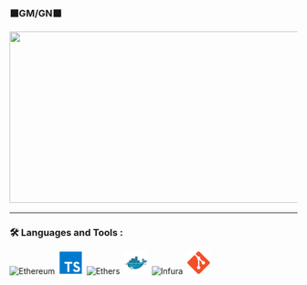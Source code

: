 ### ⬛️GM/GN⬛️

<div align="center">
  <img src="https://media.giphy.com/media/l0Iy3ctlQCPkcbyZa/giphy.gif?cid=ecf05e47qjhb3wowfnl1aboyj5jzlpck7vi6rb3zf2xxsujh&ep=v1_gifs_search&rid=giphy.gif&ct=g" width="1100" height="300"/>
</div>

---

### :hammer_and_wrench: Languages and Tools :
<div>
  <img src="https://cryptologos.cc/logos/ethereum-eth-logo.png" title="Ethereum" alt="Ethereum" width="40" height="40"/>&nbsp;
  <img src="https://github.com/devicons/devicon/blob/master/icons/typescript/typescript-original.svg" title="TypeScript" alt="TypeScript" width="40" height="40"/>&nbsp;
  <img src="https://seeklogo.com/images/E/ethers-logo-D5B86204D8-seeklogo.com.png" title="Ethers" alt="Ethers" width="40" height="40"/>&nbsp;
  <img src="https://github.com/devicons/devicon/blob/master/icons/docker/docker-original.svg" title="Ethers" alt="Ethers" width="40" height="40"/>&nbsp;
  <img src="https://avatars.githubusercontent.com/u/20999355?s=200&v=4" title="Infura" alt="Infura" width="40" height="40"/>&nbsp;
  <img src="https://github.com/devicons/devicon/blob/master/icons/git/git-original.svg" title="Git" alt="Git" width="40" height="40"/>&nbsp;
</div>
